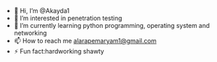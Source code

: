 - 👋 Hi, I’m @Akayda1
- 👀 I’m interested in penetration testing 
- 🌱 I’m currently learning python programming, operating system and networking
- 📫 How to reach me alarapemaryam1@gmail.com
- ⚡ Fun fact:hardworking shawty

<!---
Akayda1/Akayda1 is a ✨ special ✨ repository because its `README.md` (this file) appears on your GitHub profile.
You can click the Preview link to take a look at your changes.
--->
